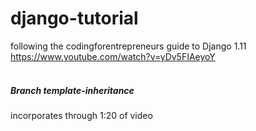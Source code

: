 # django-tutorial

following the codingforentrepreneurs guide to Django 1.11 <br/>
https://www.youtube.com/watch?v=yDv5FIAeyoY <br/><br/>
<h5>Branch template-inheritance</h5>
<p>incorporates through 1:20 of video</p>
